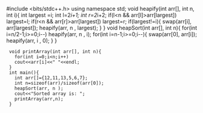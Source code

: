 #include <bits/stdc++.h>
using namespace std;
     void heapify(int arr[], int n, int i){
        int largest =i;
        int l=2*i+1;
        int r=2*i+2;
        if(l<n && arr[l]>arr[largest])
        largest=l;
        if(r<n && arr[r]>arr[largest])
        largest=r;
        if(largest!=i){
          swap(arr[i], arr[largest]);
          heapify(arr, n , largest);
        }
     }
     void heapSort(int arr[], int n){
       for(int i=n/2-1;i>=0;i--)
       heapify(arr, n , i);
       for(int i=n-1;i>=0;i--){
         swap(arr[0], arr[i]);
         heapify(arr, i , 0);
       }
     }

     void printArray(int arr[], int n){
       for(int i=0;i<n;i++)
       cout<<arr[i]<<" "<<endl;
     }
     int main(){
       int arr[]={12,11,13,5,6,7};
       int n=sizeof(arr)/sizeof(arr[0]);
       heapSort(arr, n );
       cout<<"Sorted array is: ";
       printArray(arr,n);
     }
